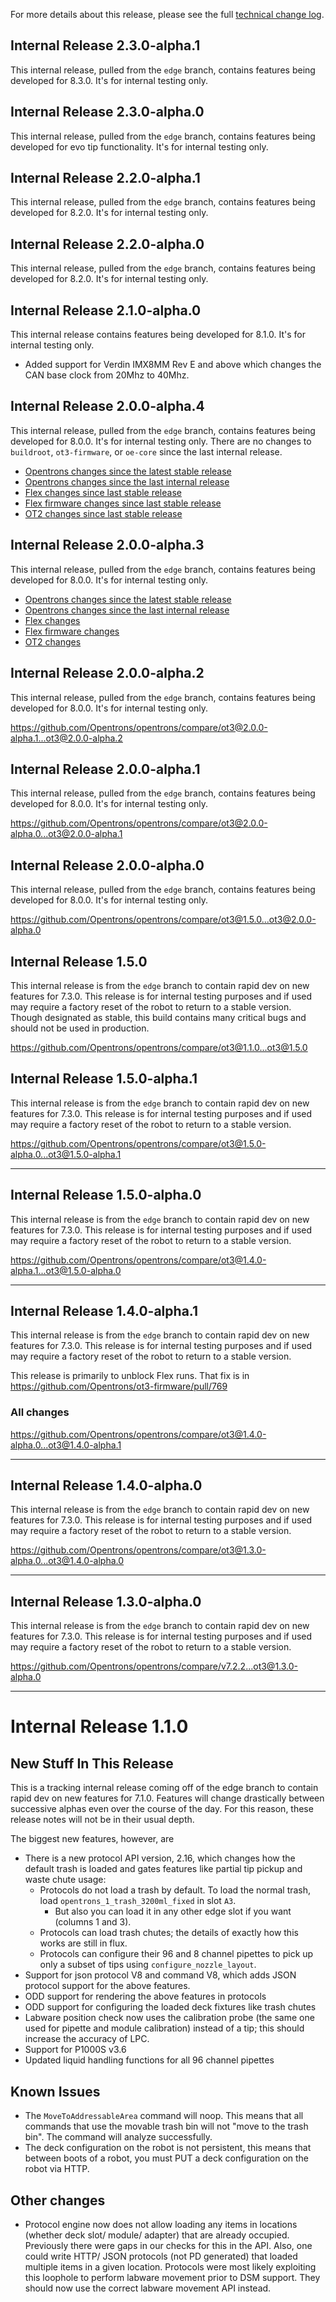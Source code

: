 For more details about this release, please see the full [technical change log][]. 

[technical change log]: https://github.com/Opentrons/opentrons/releases

## Internal Release 2.3.0-alpha.1

This internal release, pulled from the `edge` branch, contains features being developed for 8.3.0. It's for internal testing only.

## Internal Release 2.3.0-alpha.0

This internal release, pulled from the `edge` branch, contains features being developed for evo tip functionality. It's for internal testing only.

## Internal Release 2.2.0-alpha.1

This internal release, pulled from the `edge` branch, contains features being developed for 8.2.0. It's for internal testing only.

## Internal Release 2.2.0-alpha.0

This internal release, pulled from the `edge` branch, contains features being developed for 8.2.0. It's for internal testing only.

## Internal Release 2.1.0-alpha.0

This internal release contains features being developed for 8.1.0. It's for internal testing only.

- Added support for Verdin IMX8MM Rev E and above which changes the CAN base clock from 20Mhz to 40Mhz.

## Internal Release 2.0.0-alpha.4

This internal release, pulled from the `edge` branch, contains features being developed for 8.0.0. It's for internal testing only. There are no changes to `buildroot`, `ot3-firmware`, or `oe-core` since the last internal release.

- [Opentrons changes since the latest stable release](https://github.com/Opentrons/opentrons/compare/v7.5.0...ot3@2.0.0-alpha.4)
- [Opentrons changes since the last internal release](https://github.com/Opentrons/opentrons/compare/ot3@2.0.0-alpha.3...ot3@2.0.0-alpha.4)
- [Flex changes since last stable release](https://github.com/Opentrons/oe-core/compare/v0.6.4...internal@2.0.0-alpha.3)
- [Flex firmware changes since last stable release](https://github.com/Opentrons/ot3-firmware/compare/v52...internal@v10)
- [OT2 changes since last stable release](https://github.com/Opentrons/buildroot/compare/v1.17.7...internal@2.0.0-alpha.0)

## Internal Release 2.0.0-alpha.3

This internal release, pulled from the `edge` branch, contains features being developed for 8.0.0. It's for internal testing only.

- [Opentrons changes since the latest stable release](https://github.com/Opentrons/opentrons/compare/v7.3.1...ot3@2.0.0-alpha.3)
- [Opentrons changes since the last internal release](https://github.com/Opentrons/opentrons/compare/ot3@2.0.0-alpha.2...ot3@2.0.0-alpha.3)
- [Flex changes](https://github.com/Opentrons/oe-core/compare/internal@2.0.0-alpha.2...internal@2.0.0-alpha.3)
- [Flex firmware changes](https://github.com/Opentrons/ot3-firmware/compare/internal@v9...internal@v10)
- [OT2 changes](https://github.com/Opentrons/buildroot/compare/v1.17.7...internal@2.0.0-alpha.0)

## Internal Release 2.0.0-alpha.2

This internal release, pulled from the `edge` branch, contains features being developed for 8.0.0. It's for internal testing only.

<https://github.com/Opentrons/opentrons/compare/ot3@2.0.0-alpha.1...ot3@2.0.0-alpha.2>

## Internal Release 2.0.0-alpha.1

This internal release, pulled from the `edge` branch, contains features being developed for 8.0.0. It's for internal testing only.

<https://github.com/Opentrons/opentrons/compare/ot3@2.0.0-alpha.0...ot3@2.0.0-alpha.1>

## Internal Release 2.0.0-alpha.0

This internal release, pulled from the `edge` branch, contains features being developed for 8.0.0. It's for internal testing only.

<https://github.com/Opentrons/opentrons/compare/ot3@1.5.0...ot3@2.0.0-alpha.0>

## Internal Release 1.5.0

This internal release is from the `edge` branch to contain rapid dev on new features for 7.3.0. This release is for internal testing purposes and if used may require a factory reset of the robot to return to a stable version.  Though designated as stable, this build contains many critical bugs and should not be used in production.

<https://github.com/Opentrons/opentrons/compare/ot3@1.1.0...ot3@1.5.0>

## Internal Release 1.5.0-alpha.1

This internal release is from the `edge` branch to contain rapid dev on new features for 7.3.0. This release is for internal testing purposes and if used may require a factory reset of the robot to return to a stable version.

<https://github.com/Opentrons/opentrons/compare/ot3@1.5.0-alpha.0...ot3@1.5.0-alpha.1>

---

## Internal Release 1.5.0-alpha.0

This internal release is from the `edge` branch to contain rapid dev on new features for 7.3.0. This release is for internal testing purposes and if used may require a factory reset of the robot to return to a stable version.

<https://github.com/Opentrons/opentrons/compare/ot3@1.4.0-alpha.1...ot3@1.5.0-alpha.0>

---

## Internal Release 1.4.0-alpha.1

This internal release is from the `edge` branch to contain rapid dev on new features for 7.3.0. This release is for internal testing purposes and if used may require a factory reset of the robot to return to a stable version.

This release is primarily to unblock Flex runs.  That fix is in <https://github.com/Opentrons/ot3-firmware/pull/769>

### All changes

<https://github.com/Opentrons/opentrons/compare/ot3@1.4.0-alpha.0...ot3@1.4.0-alpha.1>

---

## Internal Release 1.4.0-alpha.0

This internal release is from the `edge` branch to contain rapid dev on new features for 7.3.0. This release is for internal testing purposes and if used may require a factory reset of the robot to return to a stable version.

<https://github.com/Opentrons/opentrons/compare/ot3@1.3.0-alpha.0...ot3@1.4.0-alpha.0>

---

## Internal Release 1.3.0-alpha.0

This internal release is from the `edge` branch to contain rapid dev on new features for 7.3.0. This release is for internal testing purposes and if used may require a factory reset of the robot to return to a stable version.

<https://github.com/Opentrons/opentrons/compare/v7.2.2...ot3@1.3.0-alpha.0>

---

# Internal Release 1.1.0

## New Stuff In This Release

This is a tracking internal release coming off of the edge branch to contain rapid dev on new features for 7.1.0. Features will change drastically between successive alphas even over the course of the day. For this reason, these release notes will not be in their usual depth.

The biggest new features, however, are
- There is a new protocol API version, 2.16, which changes how the default trash is loaded and gates features like partial tip pickup and waste chute usage:
  - Protocols do not load a trash by default. To load the normal trash, load ``opentrons_1_trash_3200ml_fixed`` in slot ``A3``.
    - But also you can load it in any other edge slot if you want (columns 1 and 3).
  - Protocols can load trash chutes; the details of exactly how this works are still in flux.
  - Protocols can configure their 96 and 8 channel pipettes to pick up only a subset of tips using ``configure_nozzle_layout``.
- Support for json protocol V8 and command V8, which adds JSON protocol support for the above features.
- ODD support for rendering the above features in protocols
- ODD support for configuring the loaded deck fixtures like trash chutes
- Labware position check now uses the calibration probe (the same one used for pipette and module calibration) instead of a tip; this should increase the accuracy of LPC.
- Support for P1000S v3.6
- Updated liquid handling functions for all 96 channel pipettes

## Known Issues 

- The ``MoveToAddressableArea`` command will noop. This means that all commands that use the movable trash bin will not "move to the trash bin". The command will analyze successfully.
- The deck configuration on the robot is not persistent, this means that between boots of a robot, you must PUT a deck configuration on the robot via HTTP.

## Other changes

- Protocol engine now does not allow loading any items in locations (whether deck slot/ module/ adapter) that are already occupied. 
Previously there were gaps in our checks for this in the API. Also, one could write HTTP/ JSON protocols (not PD generated) that loaded multiple items in a given location. Protocols were most likely exploiting this loophole to perform labware movement prior to DSM support. They should now use the correct labware movement API instead.
